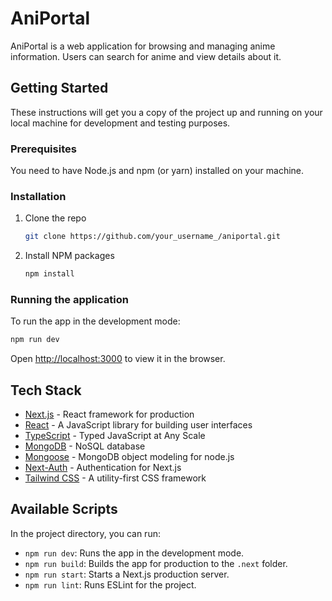 # AniPortal

AniPortal is a web application for browsing and managing anime information. Users can search for anime and view details about it.

## Getting Started

These instructions will get you a copy of the project up and running on your local machine for development and testing purposes.

### Prerequisites

You need to have Node.js and npm (or yarn) installed on your machine.

### Installation

1. Clone the repo

   ```sh
   git clone https://github.com/your_username_/aniportal.git
   ```

2. Install NPM packages

   ```sh
   npm install
   ```

### Running the application

To run the app in the development mode:

```sh
npm run dev
```

Open [http://localhost:3000](http://localhost:3000) to view it in the browser.

## Tech Stack

- [Next.js](https://nextjs.org/) - React framework for production
- [React](https://reactjs.org/) - A JavaScript library for building user interfaces
- [TypeScript](https://www.typescriptlang.org/) - Typed JavaScript at Any Scale
- [MongoDB](https://www.mongodb.com/) - NoSQL database
- [Mongoose](https://mongoosejs.com/) - MongoDB object modeling for node.js
- [Next-Auth](https://next-auth.js.org/) - Authentication for Next.js
- [Tailwind CSS](https://tailwindcss.com/) - A utility-first CSS framework

## Available Scripts

In the project directory, you can run:

- `npm run dev`: Runs the app in the development mode.
- `npm run build`: Builds the app for production to the `.next` folder.
- `npm run start`: Starts a Next.js production server.
- `npm run lint`: Runs ESLint for the project.
